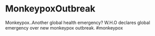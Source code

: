 # MonkeypoxOutbreak
 Monkeypox..Another global health emergency? W.H.O declares global emergency over new monkeypox outbreak. #monkeypox
